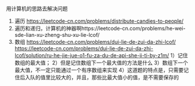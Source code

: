 用计算机的思路去解决问题
1. 遍历 https://leetcode-cn.com/problems/distribute-candies-to-people/ 
2. 遍历和递归，计算机的神器啊https://leetcode-cn.com/problems/he-wei-sde-lian-xu-zheng-shu-xu-lie-lcof/
3. 数组 https://leetcode-cn.com/problems/dui-lie-de-zui-da-zhi-lcof/
https://leetcode-cn.com/problems/dui-lie-de-zui-da-zhi-lcof/solution/ru-he-jie-jue-o1-fu-za-du-de-api-she-ji-ti-by-z1m/
1）记住数组的最大值；
2）但是记住数组下一个最大值的方法是什么
3）数组下一个最大值，不一定只能通过一个有序数组来实现
4）这道题的特点是，只需要记住后入队的值里比较大的，并且，那些比最大值小的值，是不需要保存的
